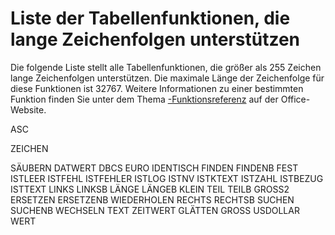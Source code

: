 
# Liste der Tabellenfunktionen, die lange Zeichenfolgen unterstützen

Die folgende Liste stellt alle Tabellenfunktionen, die größer als 255 Zeichen lange Zeichenfolgen unterstützen. Die maximale Länge der Zeichenfolge für diese Funktionen ist 32767. Weitere Informationen zu einer bestimmten Funktion finden Sie unter dem Thema [-Funktionsreferenz](http://office.microsoft.com/en-us/excel-help/list-of-worksheet-functions-by-category-HP010079186.aspx) auf der Office-Website.

ASC

ZEICHEN

SÄUBERN
DATWERT
DBCS
EURO
IDENTISCH
FINDEN
FINDENB
FEST
ISTLEER
ISTFEHL
ISTFEHLER
ISTLOG
ISTNV
ISTKTEXT
ISTZAHL
ISTBEZUG
ISTTEXT
LINKS
LINKSB
LÄNGE
LÄNGEB
KLEIN
TEIL
TEILB
GROSS2
ERSETZEN
ERSETZENB
WIEDERHOLEN
RECHTS
RECHTSB
SUCHEN
SUCHENB
WECHSELN
TEXT
ZEITWERT
GLÄTTEN
GROSS
USDOLLAR
WERT
